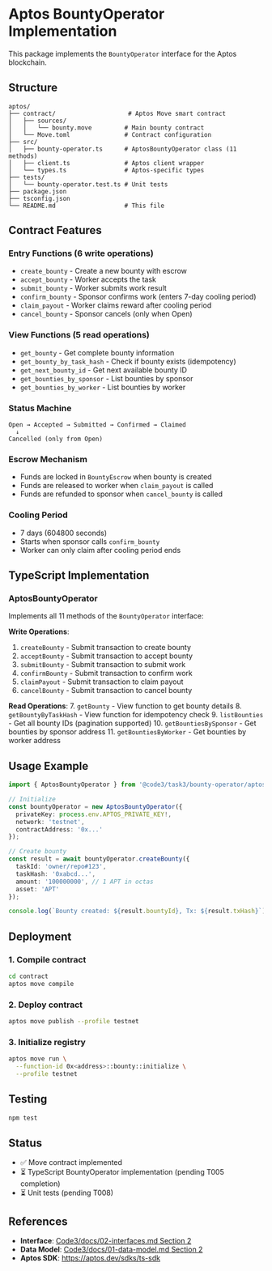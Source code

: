 # Aptos BountyOperator Implementation

This package implements the `BountyOperator` interface for the Aptos blockchain.

## Structure

```
aptos/
├── contract/                    # Aptos Move smart contract
│   ├── sources/
│   │   └── bounty.move         # Main bounty contract
│   └── Move.toml               # Contract configuration
├── src/
│   ├── bounty-operator.ts      # AptosBountyOperator class (11 methods)
│   ├── client.ts               # Aptos client wrapper
│   └── types.ts                # Aptos-specific types
├── tests/
│   └── bounty-operator.test.ts # Unit tests
├── package.json
├── tsconfig.json
└── README.md                   # This file
```

## Contract Features

### Entry Functions (6 write operations)
- `create_bounty` - Create a new bounty with escrow
- `accept_bounty` - Worker accepts the task
- `submit_bounty` - Worker submits work result
- `confirm_bounty` - Sponsor confirms work (enters 7-day cooling period)
- `claim_payout` - Worker claims reward after cooling period
- `cancel_bounty` - Sponsor cancels (only when Open)

### View Functions (5 read operations)
- `get_bounty` - Get complete bounty information
- `get_bounty_by_task_hash` - Check if bounty exists (idempotency)
- `get_next_bounty_id` - Get next available bounty ID
- `get_bounties_by_sponsor` - List bounties by sponsor
- `get_bounties_by_worker` - List bounties by worker

### Status Machine
```
Open → Accepted → Submitted → Confirmed → Claimed
  ↓
Cancelled (only from Open)
```

### Escrow Mechanism
- Funds are locked in `BountyEscrow` when bounty is created
- Funds are released to worker when `claim_payout` is called
- Funds are refunded to sponsor when `cancel_bounty` is called

### Cooling Period
- 7 days (604800 seconds)
- Starts when sponsor calls `confirm_bounty`
- Worker can only claim after cooling period ends

## TypeScript Implementation

### AptosBountyOperator

Implements all 11 methods of the `BountyOperator` interface:

**Write Operations**:
1. `createBounty` - Submit transaction to create bounty
2. `acceptBounty` - Submit transaction to accept bounty
3. `submitBounty` - Submit transaction to submit work
4. `confirmBounty` - Submit transaction to confirm work
5. `claimPayout` - Submit transaction to claim payout
6. `cancelBounty` - Submit transaction to cancel bounty

**Read Operations**:
7. `getBounty` - View function to get bounty details
8. `getBountyByTaskHash` - View function for idempotency check
9. `listBounties` - Get all bounty IDs (pagination supported)
10. `getBountiesBySponsor` - Get bounties by sponsor address
11. `getBountiesByWorker` - Get bounties by worker address

## Usage Example

```typescript
import { AptosBountyOperator } from '@code3/task3/bounty-operator/aptos';

// Initialize
const bountyOperator = new AptosBountyOperator({
  privateKey: process.env.APTOS_PRIVATE_KEY!,
  network: 'testnet',
  contractAddress: '0x...'
});

// Create bounty
const result = await bountyOperator.createBounty({
  taskId: 'owner/repo#123',
  taskHash: '0xabcd...',
  amount: '100000000', // 1 APT in octas
  asset: 'APT'
});

console.log(`Bounty created: ${result.bountyId}, Tx: ${result.txHash}`);
```

## Deployment

### 1. Compile contract
```bash
cd contract
aptos move compile
```

### 2. Deploy contract
```bash
aptos move publish --profile testnet
```

### 3. Initialize registry
```bash
aptos move run \
  --function-id 0x<address>::bounty::initialize \
  --profile testnet
```

## Testing

```bash
npm test
```

## Status

- ✅ Move contract implemented
- ⏳ TypeScript BountyOperator implementation (pending T005 completion)
- ⏳ Unit tests (pending T008)

## References

- **Interface**: [Code3/docs/02-interfaces.md Section 2](../../../../docs/02-interfaces.md#2-bountyoperator-接口)
- **Data Model**: [Code3/docs/01-data-model.md Section 2](../../../../docs/01-data-model.md#2-bounty-数据模型)
- **Aptos SDK**: https://aptos.dev/sdks/ts-sdk
